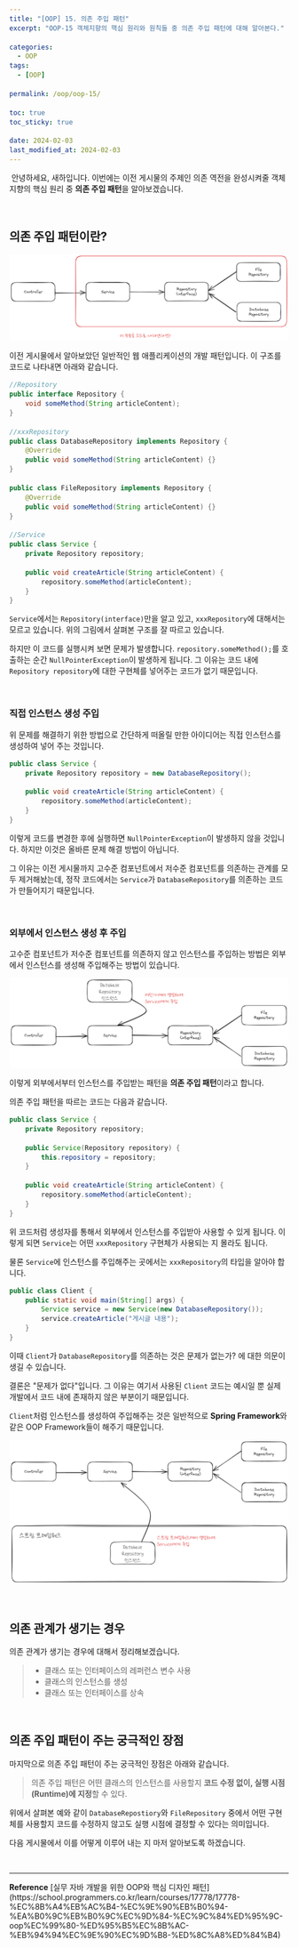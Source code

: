 ```yaml
---
title: "[OOP] 15. 의존 주입 패턴"
excerpt: "OOP-15 객체지향의 핵심 원리와 원칙들 중 의존 주입 패턴에 대해 알아본다."

categories:
  - OOP
tags:
  - [OOP]

permalink: /oop/oop-15/

toc: true
toc_sticky: true

date: 2024-02-03
last_modified_at: 2024-02-03
---
```


&nbsp;안녕하세요, 새하입니다. 이번에는 이전 게시물의 주제인 의존 역전을
완성시켜줄 객체지향의 핵심 원리 중 <b>의존 주입 패턴</b>을 알아보겠습니다.  

<br>

## 의존 주입 패턴이란?

![의존주입패턴-01.png](/assets/images/posts_img/study-oop/의존주입패턴-01.png)

이전 게시물에서 알아보았던 일반적인 웹 애플리케이션의 개발 패턴입니다. 
이 구조를 코드로 나타내면 아래와 같습니다.  

```java
//Repository
public interface Repository {
    void someMethod(String articleContent);
}

//xxxRepository
public class DatabaseRepository implements Repository {
    @Override
    public void someMethod(String articleContent) {}
}

public class FileRepository implements Repository {
    @Override
    public void someMethod(String articleContent) {}
}

//Service
public class Service {
    private Repository repository;
    
    public void createArticle(String articleContent) {
        repository.someMethod(articleContent);
    }
}
```

`Service`에서는 `Repository(interface)`만을 알고 있고, `xxxRepository`에 대해서는 모르고 있습니다. 
위의 그림에서 살펴본 구조를 잘 따르고 있습니다.  

하지만 이 코드를 실행시켜 보면 문제가 발생합니다. `repository.someMethod();`를 호출하는 순간 `NullPointerException`이 
발생하게 됩니다. 그 이유는 코드 내에 `Repository repository`에 대한 구현체를 넣어주는 코드가 없기 때문입니다.  

<br>

### 직접 인스턴스 생성 주입

위 문제를 해결하기 위한 방법으로 간단하게 떠올릴 만한 아이디어는 직접 인스턴스를 생성하여 넣어 주는 것입니다.  

```java
public class Service {
    private Repository repository = new DatabaseRepository();

    public void createArticle(String articleContent) {
        repository.someMethod(articleContent);
    }
}
```

이렇게 코드를 변경한 후에 실행하면 `NullPointerException`이 발생하지 않을 것입니다. 
하지만 이것은 올바른 문제 해결 방법이 아닙니다.  

그 이유는 이전 게시물까지 고수준 컴포넌트에서 저수준 컴포넌트를 의존하는 관계를 모두 제거해놨는데, 
정작 코드에서는 `Service`가 `DatabaseRepository`를 의존하는 코드가 만들어지기 때문입니다.  

<br>

### 외부에서 인스턴스 생성 후 주입

고수준 컴포넌트가 저수준 컴포넌트를 의존하지 않고 인스턴스를 주입하는 방법은 외부에서 인스턴스를 생성해 
주입해주는 방법이 있습니다. 

![의존주입패턴-02.png](/assets/images/posts_img/study-oop/의존주입패턴-02.png)

이렇게 외부에서부터 인스턴스를 주입받는 패턴을 <b>의존 주입 패턴</b>이라고 합니다.  

의존 주입 패턴을 따르는 코드는 다음과 같습니다.  

```java
public class Service {
    private Repository repository;
    
    public Service(Repository repository) {
        this.repository = repository;
    }

    public void createArticle(String articleContent) {
        repository.someMethod(articleContent);
    }
}
```

위 코드처럼 생성자를 통해서 외부에서 인스턴스를 주입받아 사용할 수 있게 됩니다. 
이렇게 되면 `Service`는 어떤 `xxxRepository` 구현체가 사용되는 지 몰라도 됩니다.  

물론 `Service`에 인스턴스를 주입해주는 곳에서는 `xxxRepository`의 타입을 알아야 합니다.

```java
public class Client {
    public static void main(String[] args) {
        Service service = new Service(new DatabaseRepository());
        service.createArticle("게시글 내용");
    }
}
```

이때 `Client`가 `DatabaseRepository`를 의존하는 것은 문제가 없는가? 에 대한 의문이 생길 수 있습니다.  

결론은 "문제가 없다"입니다. 그 이유는 여기서 사용된 `Client` 코드는 예시일 뿐 실제 개발에서 코드 내에 존재하지 
않은 부분이기 때문입니다.  

`Client`처럼 인스턴스를 생성하여 주입해주는 것은 일반적으로 <b>Spring Framework</b>와 같은 OOP Framework들이 
해주기 때문입니다.  

![의존주입패턴-03.png](/assets/images/posts_img/study-oop/의존주입패턴-03.png)

<br>

## 의존 관계가 생기는 경우

의존 관계가 생기는 경우에 대해서 정리해보겠습니다.  

> - 클래스 또는 인터페이스의 레퍼런스 변수 사용
> - 클래스의 인스턴스를 생성
> - 클래스 또는 인터페이스를 상속

<br>

## 의존 주입 패턴이 주는 궁극적인 장점

마지막으로 의존 주입 패턴이 주는 궁극적인 장점은 아래와 같습니다.

> 의존 주입 패턴은 어떤 클래스의 인스턴스를 사용할지
> <b>코드 수정 없이, 실행 시점(Runtime)에 지정</b>할 수 있다.

위에서 살펴본 예와 같이 `DatabaseRepostiory`와 `FileRepository` 중에서 어떤 구현체를 사용할지 
코드를 수정하지 않고도 실행 시점에 결정할 수 있다는 의미입니다.  

다음 게시물에서 이를 어떻게 이루어 내는 지 마저 알아보도록 하겠습니다.



<br>

<hr>
<b>Reference</b>  
[실무 자바 개발을 위한 OOP와 핵심 디자인 패턴](https://school.programmers.co.kr/learn/courses/17778/17778-%EC%8B%A4%EB%AC%B4-%EC%9E%90%EB%B0%94-%EA%B0%9C%EB%B0%9C%EC%9D%84-%EC%9C%84%ED%95%9C-oop%EC%99%80-%ED%95%B5%EC%8B%AC-%EB%94%94%EC%9E%90%EC%9D%B8-%ED%8C%A8%ED%84%B4)  
